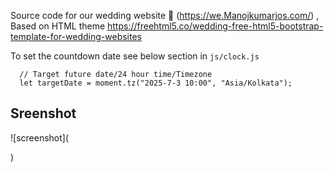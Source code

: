 Source code for our wedding website 👫 (https://we.Manojkumarjos.com/) , Based on HTML theme https://freehtml5.co/wedding-free-html5-bootstrap-template-for-wedding-websites

To set the countdown date see below section in `js/clock.js`

````
  // Target future date/24 hour time/Timezone
  let targetDate = moment.tz("2025-7-3 10:00", "Asia/Kolkata");
````

## Sreenshot
![screenshot](

)
